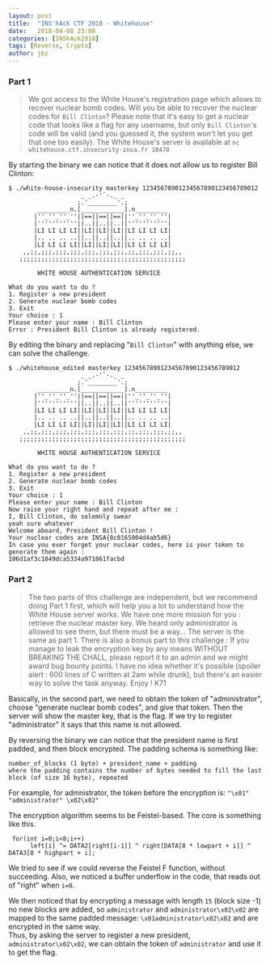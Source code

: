 ```yaml
---
layout: post
title:  "INS'hAck CTF 2018 - Whitehouse"
date:   2018-04-08 23:00
categories: [INShAck2018]
tags: [Reverse, Crypto]
author: jbz
---
```


### Part 1
>We got access to the White House's registration page which allows to recover nuclear bomb codes.
>Will you be able to recover the nuclear codes for `Bill Clinton`?
>Please note that it's easy to get a nuclear code that looks like a flag for any username, but only `Bill Clinton`'s code will be valid (and you guessed it, the system won't let you get that one too easily).
>The White House's server is available at `nc whitehouse.ctf.insecurity-insa.fr 18470` 

By starting the binary we can notice that it does not allow us to register Bill Clinton:
```
$ ./white-house-insecurity masterkey 12345678901234567890123456789012
                    _ _.-'`-._ _
                   ;.'________'.;
        _________n.[____________].n_________
       |''_''_''_''||==||==||==||''_''_''_''|
       |'''''''''''||..||..||..||'''''''''''|
       |LI LI LI LI||LI||LI||LI||LI LI LI LI|
       |.. .. .. ..||..||..||..||.. .. .. ..|
       |LI LI LI LI||LI||LI||LI||LI LI LI LI|
    ,,;;,;;;,;;;,;;;,;;;,;;;,;;;,;;,;;;,;;;,;;,,
   ;;;;;;;;;;;;;;;;;;;;;;;;;;;;;;;;;;;;;;;;;;;;;;

        WHITE HOUSE AUTHENTICATION SERVICE

What do you want to do ?
1. Register a new president
2. Generate nuclear bomb codes
3. Exit
Your choice : 1
Please enter your name : Bill Clinton
Error : President Bill Clinton is already registered.
```

By editing the binary and replacing "`Bill Clinton`" with anything else, we can solve the challenge.
```
$ ./whitehouse_edited masterkey 12345678901234567890123456789012
                    _ _.-'`-._ _
                   ;.'________'.;
        _________n.[____________].n_________
       |''_''_''_''||==||==||==||''_''_''_''|
       |'''''''''''||..||..||..||'''''''''''|
       |LI LI LI LI||LI||LI||LI||LI LI LI LI|
       |.. .. .. ..||..||..||..||.. .. .. ..|
       |LI LI LI LI||LI||LI||LI||LI LI LI LI|
    ,,;;,;;;,;;;,;;;,;;;,;;;,;;;,;;,;;;,;;;,;;,,
   ;;;;;;;;;;;;;;;;;;;;;;;;;;;;;;;;;;;;;;;;;;;;;;

        WHITE HOUSE AUTHENTICATION SERVICE

What do you want to do ?
1. Register a new president
2. Generate nuclear bomb codes
3. Exit
Your choice : 1
Please enter your name : Bill Clinton
Now raise your right hand and repeat after me :
I, Bill Clinton, do solemnly swear
yeah sure whatever
Welcome aboard, President Bill Clinton !
Your nuclear codes are INSA{8c0165004d4ab5d6}
In case you ever forget your nuclear codes, here is your token to generate them again :
106d1af3c1849dca5334a971861facbd
```


### Part 2

>The two parts of this challenge are independent, but we recommend doing Part 1 first, which will help you a lot to understand how the White House server works.
>We have one more mission for you : retrieve the nuclear master key. We heard only administrator is allowed to see them, but there must be a way...
>The server is the same as part 1.
>There is also a bonus part to this challenge : If you manage to leak the encryption key by any means WITHOUT BREAKING THE CHALL, please report it to an admin and we might award bug bounty points.
>I have no idea whether it's possible (spoiler alert : 600 lines of C written at 2am while drunk), but there's an easier way to solve the task anyway.
>Enjoy !
>K71 

Basically, in the second part, we need to obtain the token of "administrator", choose "generate nuclear bomb codes", and give that token. Then the server will show the master key, that is the flag. If we try to register "administrator" it says that this name is not allowed.

By reversing the binary we can notice that the president name is first padded, and then block encrypted.
The padding schema is something like:
```
number_of_blocks (1 byte) + president_name + padding
where the padding contains the number of bytes needed to fill the last block (of size 16 byte), repeated
```

For example, for admnistrator, the token before the encryption is:
`"\x01" "administrator" \x02\x02"`

The encryption algorithm seems to be Feistel-based. The core is something like this.
```
 for(int i=0;i<8;i++)
      left[i] ^= DATA2[right[i-1]] ^ right[DATA[8 * lowpart + i]] ^ DATA3[8 * highpart + i];
```

We tried to see if we could reverse the Feistel F function, without succeeding. Also, we noticed a buffer underflow in the code, that reads out of "right" when `i=0`.

We then noticed that by encrypting a message with length `15` (block size -1) no new blocks are added, so
`administrator` and `administrator\x02\x02` are mapped to the same padded message:
`\x01administrator\x02\x02`
and are encrypted in the same way.  
Thus, by asking the server to register a new president, `administrator\x02\x02`, we can obtain the token of `administrator` and use it to get the flag.

